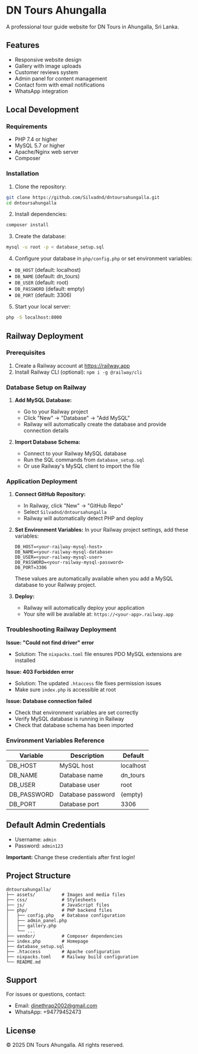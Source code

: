 # DN Tours Ahungalla

A professional tour guide website for DN Tours in Ahungalla, Sri Lanka.

## Features

- Responsive website design
- Gallery with image uploads
- Customer reviews system
- Admin panel for content management
- Contact form with email notifications
- WhatsApp integration

## Local Development

### Requirements
- PHP 7.4 or higher
- MySQL 5.7 or higher
- Apache/Nginx web server
- Composer

### Installation

1. Clone the repository:
```bash
git clone https://github.com/Silvadnd/dntoursahungalla.git
cd dntoursahungalla
```

2. Install dependencies:
```bash
composer install
```

3. Create the database:
```bash
mysql -u root -p < database_setup.sql
```

4. Configure your database in `php/config.php` or set environment variables:
- `DB_HOST` (default: localhost)
- `DB_NAME` (default: dn_tours)
- `DB_USER` (default: root)
- `DB_PASSWORD` (default: empty)
- `DB_PORT` (default: 3306)

5. Start your local server:
```bash
php -S localhost:8000
```

## Railway Deployment

### Prerequisites
1. Create a Railway account at https://railway.app
2. Install Railway CLI (optional): `npm i -g @railway/cli`

### Database Setup on Railway

1. **Add MySQL Database:**
   - Go to your Railway project
   - Click "New" → "Database" → "Add MySQL"
   - Railway will automatically create the database and provide connection details

2. **Import Database Schema:**
   - Connect to your Railway MySQL database
   - Run the SQL commands from `database_setup.sql`
   - Or use Railway's MySQL client to import the file

### Application Deployment

1. **Connect GitHub Repository:**
   - In Railway, click "New" → "GitHub Repo"
   - Select `Silvadnd/dntoursahungalla`
   - Railway will automatically detect PHP and deploy

2. **Set Environment Variables:**
   In your Railway project settings, add these variables:
   ```
   DB_HOST=<your-railway-mysql-host>
   DB_NAME=<your-railway-mysql-database>
   DB_USER=<your-railway-mysql-user>
   DB_PASSWORD=<your-railway-mysql-password>
   DB_PORT=3306
   ```
   
   These values are automatically available when you add a MySQL database to your Railway project.

3. **Deploy:**
   - Railway will automatically deploy your application
   - Your site will be available at: `https://<your-app>.railway.app`

### Troubleshooting Railway Deployment

**Issue: "Could not find driver" error**
- Solution: The `nixpacks.toml` file ensures PDO MySQL extensions are installed

**Issue: 403 Forbidden error**
- Solution: The updated `.htaccess` file fixes permission issues
- Make sure `index.php` is accessible at root

**Issue: Database connection failed**
- Check that environment variables are set correctly
- Verify MySQL database is running in Railway
- Check that database schema has been imported

### Environment Variables Reference

| Variable | Description | Default |
|----------|-------------|---------|
| DB_HOST | MySQL host | localhost |
| DB_NAME | Database name | dn_tours |
| DB_USER | Database user | root |
| DB_PASSWORD | Database password | (empty) |
| DB_PORT | Database port | 3306 |

## Default Admin Credentials

- Username: `admin`
- Password: `admin123`

**Important:** Change these credentials after first login!

## Project Structure

```
dntoursahungalla/
├── assets/          # Images and media files
├── css/             # Stylesheets
├── js/              # JavaScript files
├── php/             # PHP backend files
│   ├── config.php   # Database configuration
│   ├── admin_panel.php
│   ├── gallery.php
│   └── ...
├── vendor/          # Composer dependencies
├── index.php        # Homepage
├── database_setup.sql
├── .htaccess        # Apache configuration
├── nixpacks.toml    # Railway build configuration
└── README.md
```

## Support

For issues or questions, contact:
- Email: dinethrap2002@gmail.com
- WhatsApp: +94779452473

## License

© 2025 DN Tours Ahungalla. All rights reserved.
